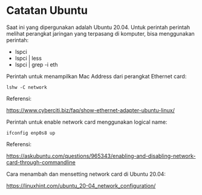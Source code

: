 # Catatan Ubuntu

Saat ini yang dipergunakan adalah Ubuntu 20.04. Untuk perintah perintah melihat perangkat jaringan yang terpasang di komputer, bisa menggunakan perintah:
* lspci
* lspci | less
* lspci | grep -i eth


Perintah untuk menampilkan Mac Address dari perangkat Ethernet card:
```text
lshw -C network
```

Referensi:

https://www.cyberciti.biz/faq/show-ethernet-adapter-ubuntu-linux/


Perintah untuk enable network card menggunakan logical name:
```text
ifconfig enp0s8 up
```

Referensi:

https://askubuntu.com/questions/965343/enabling-and-disabling-network-card-through-commandline


Cara menambah dan mensetting network card di Ubuntu 20.04:

https://linuxhint.com/ubuntu_20-04_network_configuration/


